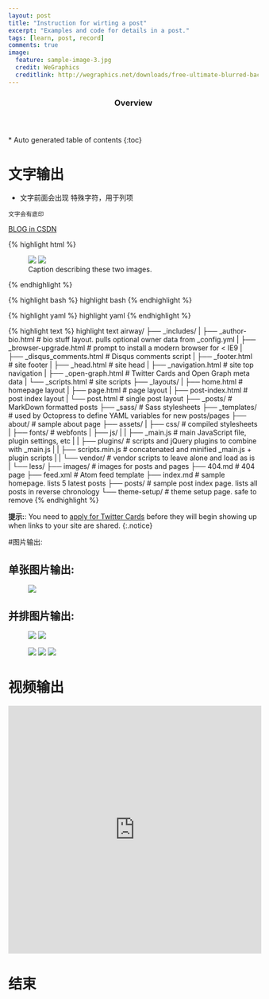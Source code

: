 ```yaml
---
layout: post
title: "Instruction for wirting a post"
excerpt: "Examples and code for details in a post."
tags: [learn, post, record]
comments: true
image:
  feature: sample-image-3.jpg
  credit: WeGraphics
  creditlink: http://wegraphics.net/downloads/free-ultimate-blurred-background-pack/
---
```

<section id="table-of-contents" class="toc">
  <header>
    <h3>Overview</h3>
  </header>
<div id="drawer" markdown="1">
*  Auto generated table of contents
{:toc}
</div>
</section><!-- /#table-of-contents -->


# 文字输出

* 文字前面会出现 特殊字符，用于列项

`文字会有底印`



<a markdown="0" href="//blog.csdn.net/hns20070" class="btn">BLOG in CSDN</a>

{% highlight html %}
<figure class="half">
    <a href="/images/image-filename-1-large.jpg"><img src="/images/image-filename-1.jpg"></a>
    <a href="/images/image-filename-2-large.jpg"><img src="/images/image-filename-2.jpg"></a>
    <figcaption>Caption describing these two images.</figcaption>
</figure>
{% endhighlight %}

{% highlight bash %}
highlight bash
{% endhighlight %}

{% highlight yaml %}
highlight yaml 
{% endhighlight %}

{% highlight text %}
highlight text
airway/
├── _includes/
|    ├── _author-bio.html        # bio stuff layout. pulls optional owner data from _config.yml
|    ├── _browser-upgrade.html   # prompt to install a modern browser for < IE9
|    ├── _disqus_comments.html   # Disqus comments script
|    ├── _footer.html            # site footer
|    ├── _head.html              # site head
|    ├── _navigation.html        # site top navigation
|    ├── _open-graph.html        # Twitter Cards and Open Graph meta data
|    └── _scripts.html           # site scripts
├── _layouts/
|    ├── home.html               # homepage layout
|    ├── page.html               # page layout
|    ├── post-index.html         # post index layout
|    └── post.html               # single post layout
├── _posts/                      # MarkDown formatted posts
├── _sass/                       # Sass stylesheets
├── _templates/                  # used by Octopress to define YAML variables for new posts/pages
├── about/                       # sample about page
├── assets/
|    ├── css/                    # compiled stylesheets
|    ├── fonts/                  # webfonts
|    ├── js/
|    |   ├── _main.js            # main JavaScript file, plugin settings, etc
|    |   ├── plugins/            # scripts and jQuery plugins to combine with _main.js
|    |   ├── scripts.min.js      # concatenated and minified _main.js + plugin scripts
|    |   └── vendor/             # vendor scripts to leave alone and load as is
|    └── less/
├── images/                      # images for posts and pages
├── 404.md                       # 404 page
├── feed.xml                     # Atom feed template
├── index.md                     # sample homepage. lists 5 latest posts 
├── posts/                       # sample post index page. lists all posts in reverse chronology
└── theme-setup/                 # theme setup page. safe to remove
{% endhighlight %}

**提示:**: You need to [apply for Twitter Cards](https://dev.twitter.com/docs/cards) before they will begin showing up when links to your site are shared.
{:.notice}


#图片输出:

## 单张图片输出:
<figure>
	<a href="http://ww1.sinaimg.cn/mw600/6c92090djw1elvvz6zsg3j20ph0o7goo.jpg"><img src="http://ww1.sinaimg.cn/mw600/6c92090djw1elvvz6zsg3j20ph0o7goo.jpg"></a>
</figure>

## 并排图片输出:

<figure class="half">
	<a href="http://www.patent-cn.com/wp-content/uploads/2014/10/20141028220.jpg"><img src="http://www.patent-cn.com/wp-content/uploads/2014/10/20141028220.jpg"></a>
	<a href="http://www.patent-cn.com/wp-content/uploads/2014/10/20141028227.jpg"><img src="http://www.patent-cn.com/wp-content/uploads/2014/10/20141028227.jpg"></a>
</figure>


<figure class="third">
	<a href="http://www.patent-cn.com/wp-content/uploads/2014/10/20141020211.jpg"><img src="http://www.patent-cn.com/wp-content/uploads/2014/10/20141020211.jpg"></a>
	<a href="http://www.patent-cn.com/wp-content/uploads/2014/10/20141020214.jpg"><img src="http://www.patent-cn.com/wp-content/uploads/2014/10/20141020214.jpg"></a>
	<a href="http://www.patent-cn.com/wp-content/uploads/2014/10/20141020212.jpg"><img src="http://www.patent-cn.com/wp-content/uploads/2014/10/20141020212.jpg"></a>
</figure>



#  视频输出
<iframe height="498" width="510" src="http://player.youku.com/embed/XNDIzOTMyMTUy" frameborder="0"></iframe>




#   结束
